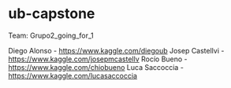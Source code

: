 # ub-capstone

Team: Grupo2_going_for_1

Diego Alonso - https://www.kaggle.com/diegoub
Josep Castellvi - https://www.kaggle.com/josepmcastellv
Rocío Bueno - https://www.kaggle.com/chiobueno
Luca Saccoccia - https://www.kaggle.com/lucasaccoccia

